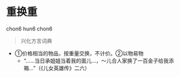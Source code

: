 # 重换重
chon6 hun6 chon6
> 兴化方言词典
- ①价格相当的物品，按重量交换，不计价。②以物易物
  - “……当日承姐姐当着我的面儿…，～儿合人家换了一百金子给我添箱…”（《儿女英雄传》二六）
